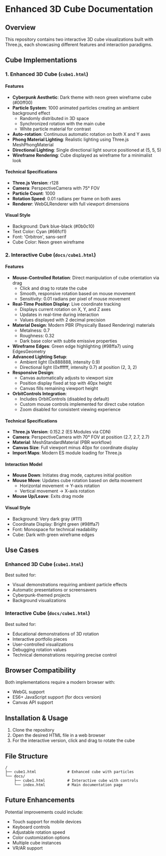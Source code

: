 # Enhanced 3D Cube Documentation

## Overview
This repository contains two interactive 3D cube visualizations built with Three.js, each showcasing different features and interaction paradigms.

## Cube Implementations

### 1. Enhanced 3D Cube (`cube1.html`)

#### Features
- **Cyberpunk Aesthetic**: Dark theme with neon green wireframe cube (#00ff00)
- **Particle System**: 1000 animated particles creating an ambient background effect
  - Randomly distributed in 3D space
  - Synchronized rotation with the main cube
  - White particle material for contrast
- **Auto-rotation**: Continuous automatic rotation on both X and Y axes
- **Phong Material Lighting**: Realistic lighting using Three.js MeshPhongMaterial
- **Directional Lighting**: Single directional light source positioned at (5, 5, 5)
- **Wireframe Rendering**: Cube displayed as wireframe for a minimalist look

#### Technical Specifications
- **Three.js Version**: r128
- **Camera**: PerspectiveCamera with 75° FOV
- **Particle Count**: 1000
- **Rotation Speed**: 0.01 radians per frame on both axes
- **Renderer**: WebGLRenderer with full viewport dimensions

#### Visual Style
- Background: Dark blue-black (#0b0c10)
- Text Color: Cyan (#66fcf1)
- Font: 'Orbitron', sans-serif
- Cube Color: Neon green wireframe

### 2. Interactive Cube (`docs/cube1.html`)

#### Features
- **Mouse-Controlled Rotation**: Direct manipulation of cube orientation via drag
  - Click and drag to rotate the cube
  - Smooth, responsive rotation based on mouse movement
  - Sensitivity: 0.01 radians per pixel of mouse movement
- **Real-Time Position Display**: Live coordinate tracking
  - Displays current rotation on X, Y, and Z axes
  - Updates in real-time during interaction
  - Values displayed with 2 decimal precision
- **Material Design**: Modern PBR (Physically Based Rendering) materials
  - Metalness: 0.7
  - Roughness: 0.32
  - Dark base color with subtle emissive properties
- **Wireframe Edges**: Green edge highlighting (#98ffa7) using EdgesGeometry
- **Advanced Lighting Setup**:
  - Ambient light (0x888888, intensity 0.9)
  - Directional light (0xffffff, intensity 0.7) at position (2, 3, 2)
- **Responsive Design**: 
  - Canvas automatically adjusts to viewport size
  - Position display fixed at top with 40px height
  - Canvas fills remaining viewport height
- **OrbitControls Integration**: 
  - Includes OrbitControls (disabled by default)
  - Custom mouse controls implemented for direct cube rotation
  - Zoom disabled for consistent viewing experience

#### Technical Specifications
- **Three.js Version**: 0.152.2 (ES Modules via CDN)
- **Camera**: PerspectiveCamera with 70° FOV at position (2.7, 2.7, 2.7)
- **Material**: MeshStandardMaterial (PBR workflow)
- **Canvas Size**: Full viewport minus 40px for coordinate display
- **Import Maps**: Modern ES module loading for Three.js

#### Interaction Model
- **Mouse Down**: Initiates drag mode, captures initial position
- **Mouse Move**: Updates cube rotation based on delta movement
  - Horizontal movement → Y-axis rotation
  - Vertical movement → X-axis rotation
- **Mouse Up/Leave**: Exits drag mode

#### Visual Style
- Background: Very dark gray (#111)
- Coordinate Display: Bright green (#98ffa7)
- Font: Monospace for technical readability
- Cube: Dark with green wireframe edges

## Use Cases

### Enhanced 3D Cube (`cube1.html`)
Best suited for:
- Visual demonstrations requiring ambient particle effects
- Automatic presentations or screensavers
- Cyberpunk-themed projects
- Background visualizations

### Interactive Cube (`docs/cube1.html`)
Best suited for:
- Educational demonstrations of 3D rotation
- Interactive portfolio pieces
- User-controlled visualizations
- Debugging rotation values
- Technical demonstrations requiring precise control

## Browser Compatibility
Both implementations require a modern browser with:
- WebGL support
- ES6+ JavaScript support (for docs version)
- Canvas API support

## Installation & Usage
1. Clone the repository
2. Open the desired HTML file in a web browser
3. For the interactive version, click and drag to rotate the cube

## File Structure
```
/
├── cube1.html              # Enhanced cube with particles
└── docs/
    ├── cube1.html          # Interactive cube with controls
    └── index.html          # Main documentation page
```

## Future Enhancements
Potential improvements could include:
- Touch support for mobile devices
- Keyboard controls
- Adjustable rotation speed
- Color customization options
- Multiple cube instances
- VR/AR support
